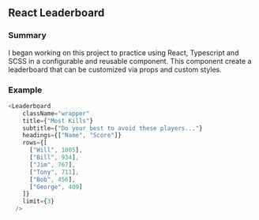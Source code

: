 ## React Leaderboard

### Summary

I began working on this project to practice using React, Typescript and SCSS in a configurable and reusable component. This component create a leaderboard that can be customized via props and custom styles.

### Example

```javascript
<Leaderboard
    className="wrapper"
    title={"Most Kills"}
    subtitle={"Do your best to avoid these players..."}
    headings={["Name", "Score"]}
    rows={[
      ["Will", 1005],
      ["Bill", 934],
      ["Jim", 767],
      ["Tony", 711],
      ["Bob", 456],
      ["George", 409]
    ]}
    limit={3}
  />
```